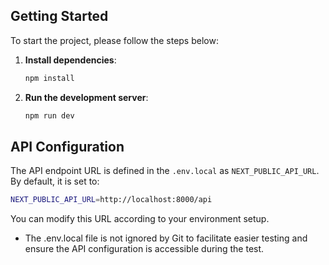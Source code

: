 ## Getting Started

To start the project, please follow the steps below:

1. **Install dependencies**:

   ```bash
   npm install
   ```
2. **Run the development server**:

   ```bash
   npm run dev
   ```

## API Configuration

The API endpoint URL is defined in the `.env.local` as `NEXT_PUBLIC_API_URL`. By default, it is set to:

   ```bash
   NEXT_PUBLIC_API_URL=http://localhost:8000/api
   ```
You can modify this URL according to your environment setup.

* The .env.local file is not ignored by Git to facilitate easier testing and ensure the API configuration is accessible during the test.